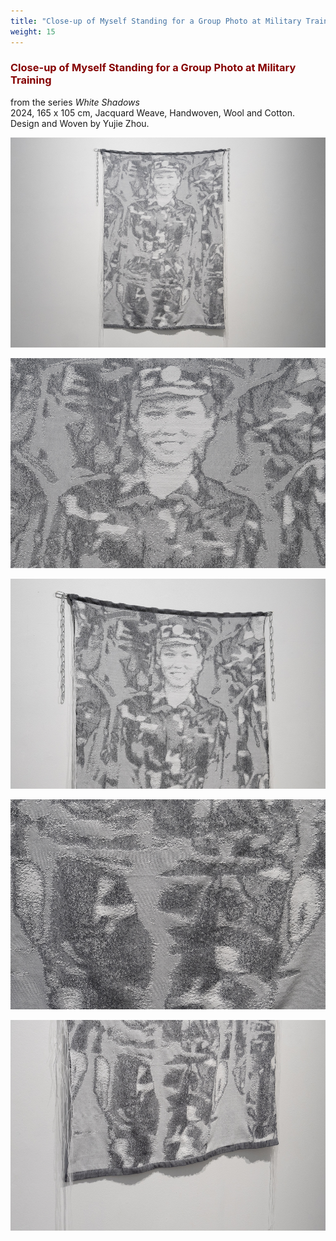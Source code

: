 ```yaml
---
title: "Close-up of Myself Standing for a Group Photo at Military Training"
weight: 15
---
```



### **<span style="color: #850000;">Close-up of Myself Standing for a Group Photo at Military Training</span>**

from the series *White Shadows*    
2024,  165 x 105 cm, Jacquard Weave, Handwoven, Wool and Cotton.    
Design and Woven by Yujie Zhou.

![ml](ml-1.jpg)    

![ml](ml-2.jpg)     


![ml](ml-5.jpg)     

![ml](ml-3.jpg)    

![ml](ml-6.jpg)  




 <p>&nbsp;</p>
